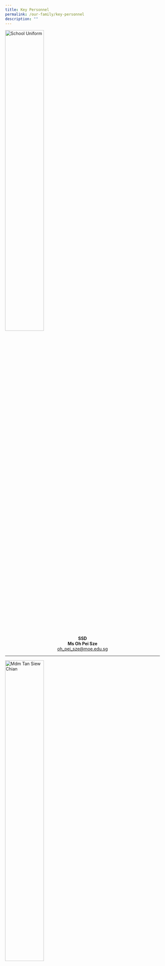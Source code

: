 ```yaml
---
title: Key Personnel
permalink: /our-family/key-personnel
description: ""
---
```

<style>  
img {  
  display: block;  
  margin-left: auto;  
  margin-right: auto;  
}  
</style>  
<body><img src="/images/Ms%20Oh%20Pei%20Sze.jpg" alt="School Uniform" style="width:50%;">  
  
</body>

<p style="text-align:center;"><strong>SSD<br>Ms Oh Pei Sze</strong><br><a href="mailto:oh_pei_sze@moe.edu.sg">oh_pei_sze@moe.edu.sg</a></p>

---

<style>  
img {  
  display: block;  
  margin-left: auto;  
  margin-right: auto;  
}  
</style>  
<body><img src="/images/Mdm%20Tan%20Siew%20Chian.jpg" alt="Mdm Tan Siew Chian" style="width:50%;">  
  
</body>

<p style="text-align:center;"><strong>HOD ICT<br>Mdm Tan Siew Chian</strong><br><a href="mailto:tan_siew_chian@moe.edu.sg">tan_siew_chian@moe.edu.sg</a></p>

---

<style>  
img {  
  display: block;  
  margin-left: auto;  
  margin-right: auto;  
}  
</style>  
<body><img src="/images/AIN.jpeg" alt="Miss Nur Ain Bte Juma'at" style="width:50%;">  
  
</body>

<p style="text-align:center;"><strong>HOD CCE<br>Miss Nur Ain Bte Juma'at</strong><br><a href="mailto:nur_ain_juma_at@moe.edu.sg">nur_ain_juma_at@moe.edu.sg</a></p>

---

<style>  
img {  
  display: block;  
  margin-left: auto;  
  margin-right: auto;  
}  
</style>  
<body><img src="/images/Alison.jpeg" alt="Ms Alison Teo" style="width:50%;">  
  
</body>

<p style="text-align:center;"><strong>HOD PE/CCA<br>Ms Alison Teo</strong><br><a href="mailto:teo_yili_alison@moe.edu.sg">teo_yili_alison@moe.edu.sg</a></p>

---

<style>  
img {  
  display: block;  
  margin-left: auto;  
  margin-right: auto;  
}  
</style>  
<body><img src="/images/Mr%20Adrain%20Ong.jpg" alt="Mr Adrain Ong Wee Loon" style="width:50%;">  
  
</body>

<p style="text-align:center;"><strong>HOD MTL<br>Mr Adrain Ong Wee Loon</strong><br><a href="mailto:ong_wee_loon_adrain@moe.edu.sg">ong_wee_loon_adrain@moe.edu.sg</a></p>

---

<style>  
img {  
  display: block;  
  margin-left: auto;  
  margin-right: auto;  
}  
</style>  
<body><img src="/images/Ms%20Nur%20Mawarni%20%20Bte%20Nin%20Sahmad.jpg" alt="Ms Nur Mawarni Nin Sahmad" style="width:50%;">  
  
</body>

<p style="text-align:center;"><strong>HOD SM<br>Ms Nur Mawarni Nin Sahmad</strong><br><a href="mailto:nur_mawarni_nin_sahmad@moe.edu.sg">nur_mawarni_nin_sahmad@moe.edu.sg</a></p>

---

<style>  
img {  
  display: block;  
  margin-left: auto;  
  margin-right: auto;  
}  
</style>  
<body><img src="/images/Mr%20Cheng%20Chuen%20Yang%20Christopher.jpg" alt="Mr Christopher Cheng" style="width:50%;">  
  
</body>

<p style="text-align:center;"><strong>HOD MATHS<br>Mr Christopher Cheng</strong><br><a href="mailto:christopher_cheng@moe.edu.sg">christopher_cheng@moe.edu.sg</a></p>

---

<style>  
img {  
  display: block;  
  margin-left: auto;  
  margin-right: auto;  
}  
</style>  
<body><img src="/images/Ms%20Balbir%20Kaur.jpg" alt="Ms Balbir Kaur" style="width:50%;">  
  
</body>

<p style="text-align:center;"><strong>HOD EL<br>Ms Balbir Kaur</strong><br><a href="mailto:kaur_balbir_g_singh@moe.edu.sg">kaur_balbir_g_singh@moe.edu.sg</a></p>

---

<style>  
img {  
  display: block;  
  margin-left: auto;  
  margin-right: auto;  
}  
</style>  
<body><img src="/images/Mr%20Ivan%20Ng%20Wee%20Liat.jpg" alt="Mr Ivan Ng" style="width:50%;">  
  
</body>

<p style="text-align:center;"><strong>HOD SCIENCE<br>Mr Ivan Ng</strong><br><a href="mailto:ng_wee_liat_ivan@moe.edu.sg">ng_wee_liat_ivan@moe.edu.sg</a></p>

---

<style>  
img {  
  display: block;  
  margin-left: auto;  
  margin-right: auto;  
}  
</style>  
<body><img src="/images/Ms%20Cheryl%20Lim%20Lee.jpg" alt="MS CHERYL LIM" style="width:50%;">  
  
</body>

<p style="text-align:center;"><strong>LH EL<br>MS CHERYL LIM</strong><br><a href="mailto:lim_lee_a@moe.edu.sg">lim_lee_a@moe.edu.sg</a></p>

---

<style>  
img {  
  display: block;  
  margin-left: auto;  
  margin-right: auto;  
}  
</style>  
<body><img src="/images/Mr%20Teo%20Tze%20Koon%20Isreal.jpg" alt="MR ISREAL TEO" style="width:50%;">  
  
</body>

<p style="text-align:center;"><strong>LH MATHS<br>MR ISREAL TEO</strong><br><a href="mailto:teo_tze_koon_isreal@moe.edu.sg">teo_tze_koon_isreal@moe.edu.sg</a></p>

---

<style>  
img {  
  display: block;  
  margin-left: auto;  
  margin-right: auto;  
}  
</style>  
<body><img src="/images/Mdm%20Sylvia%20Wang%20Yong%20Ling.jpg" alt="Ms Sylvia Wang" style="width:50%;">  
  
</body>

<p style="text-align:center;"><strong>LH SCIENCE<br>Ms Sylvia Wang</strong><br><a href="mailto:wang_yong_ling_sylvia@moe.edu.sg	">wang_yong_ling_sylvia@moe.edu.sg	</a></p>

---

<style>  
img {  
  display: block;  
  margin-left: auto;  
  margin-right: auto;  
}  
</style>  
<body><img src="/images/Mrs%20Eng%20Yi%20Wen.jpg" alt="School Uniform" style="width:50%;">  
  
</body>

<p style="text-align:center;"><strong>LH CL<br>Mrs Eng-Teng Yi Wen, Yvonne</strong><br><a href="mailto:teng_yi_wen@moe.edu.sg">teng_yi_wen@moe.edu.sg</a></p>

---

<style>  
img {  
  display: block;  
  margin-left: auto;  
  margin-right: auto;  
}  
</style>  
<body><img src="/images/Mr%20Fabian.jpg" alt="Mr Fabian Koh" style="width:50%;">  
  
</body>

<p style="text-align:center;"><strong>SH PE<br>Mr Fabian Koh</strong><br><a href="mailto:koh_zong_cheng_fabian@moe.edu.sg">koh_zong_cheng_fabian@moe.edu.sg</a></p>

---

<style>  
img {  
  display: block;  
  margin-left: auto;  
  margin-right: auto;  
}  
</style>  
<body><img src="/images/Mrs%20Magdelene%20Khairyl-Han.jpg" alt="Ms Magdelene Khairyl-Han" style="width:50%;">  
  
</body>

<p style="text-align:center;"><strong>SH AESTHETICS<br>Ms Magdelene Khairyl-Han</strong><br><a href="mailto:han_may_yun_magdelene@moe.edu.sg">han_may_yun_magdelene@moe.edu.sg</a></p>

---

<style>  
img {  
  display: block;  
  margin-left: auto;  
  margin-right: auto;  
}  
</style>  
<body><img src="/images/Mr%20Luo%20Kangming%20Eugene.jpg" alt="Mr Luo Kangming Eugene
" style="width:50%;">  
  
</body>

<p style="text-align:center;"><strong>SH Innovation in T&L<br>Mr Luo Kangming Eugene
</strong><br><a href="mailto:luo_kangming_eugene@moe.edu.sg ">luo_kangming_eugene@moe.edu.sg </a></p>

---

<style>  
img {  
  display: block;  
  margin-left: auto;  
  margin-right: auto;  
}  
</style>  
<body><img src="/images/Mdm%20Janice%20Ong.jpg" alt="Mdm Janice Ong" style="width:50%;">  
  
</body>

<p style="text-align:center;"><strong>SH CCE<br>Mdm Janice Ong</strong><br><a href="mailto:ong_poh_ling@moe.edu.sg">ong_poh_ling@moe.edu.sg</a></p>

---

<style>  
img {  
  display: block;  
  margin-left: auto;  
  margin-right: auto;  
}  
</style>  
<body><img src="/images/Mdm%20Lim%20Hwee%20Li.jpg" alt="Mdm Lim Hwee Li" style="width:50%;">  
  
</body>

<p style="text-align:center;"><strong>SH VIA cum YH<br>Mdm Lim Hwee Li</strong><br><a href="mailto:lim_hwee_li@moe.edu.sg">lim_hwee_li@moe.edu.sg</a></p>

---

<style>  
img {  
  display: block;  
  margin-left: auto;  
  margin-right: auto;  
}  
</style>  
<body><img src="/images/Mrs%20Sophie%20Chen.jpg" alt="Mrs Sophie Chen - Ms Wang Peipei" style="width:50%;">  
  
</body>

<p style="text-align:center;"><strong>AYH<br>Mrs Sophie Chen - Ms Wang Peipei</strong><br><a href="mailto:wang_peipei_sophie@moe.edu.sg">wang_peipei_sophie@moe.edu.sg</a></p>

---

<style>  
img {  
  display: block;  
  margin-left: auto;  
  margin-right: auto;  
}  
</style>  
<body><img src="/images/Mdm%20Han%20Huaxiu.jpg" alt="Mdm Han Huaxiu" style="width:50%;">  
  
</body>

<p style="text-align:center;"><strong>AYH<br>Mdm Han Huaxiu</strong><br><a href="mailto:han_huaxiu@moe.edu.sg">han_huaxiu@moe.edu.sg</a></p>

---

<style>  
img {  
  display: block;  
  margin-left: auto;  
  margin-right: auto;  
}  
</style>  
<body><img src="/images/Ms%20Rosnita%20Abdul%20Rahim.jpg" alt="Mdm Rosnita Abdul Rahim" style="width:50%;">  
  
</body>

<p style="text-align:center;"><strong>YH LOWER YEARS<br>Mdm Rosnita Abdul Rahim</strong><br><a href="mailto:rosnita_abdul_rahim@moe.edu.sg">rosnita_abdul_rahim@moe.edu.sg</a></p>

---

<style>  
img {  
  display: block;  
  margin-left: auto;  
  margin-right: auto;  
}  
</style>  
<body><img src="/images/Jamie%202022.jpeg" alt="Miss Cheng Chin Ying, Jamie
" style="width:50%;">  
  
</body>

<p style="text-align:center;"><strong>YH UPPER YEARS<br>Miss Cheng Chin Ying, Jamie
</strong><br><a href="mailto:cheng_chin_ying@moe.edu.sg 	">cheng_chin_ying@moe.edu.sg</a></p>

---

<style>  
img {  
  display: block;  
  margin-left: auto;  
  margin-right: auto;  
}  
</style>  
<body><img src="/images/Mdm%20Tan%20Wan%20Ting%20Clara.jpg" alt="Mdm Clara Tan" style="width:50%;">  
  
</body>

<p style="text-align:center;"><strong>AYH (Internal)<br>Mdm Clara Tan</strong><br><a href="mailto:tan_wan_ting_clara@moe.edu.sg">tan_wan_ting_clara@moe.edu.sg</a></p>

---

<style>  
img {  
  display: block;  
  margin-left: auto;  
  margin-right: auto;  
}  
</style>  
<body><img src="/images/Ms%20Karen%20Low%20Lai%20Fong.jpg" alt="Ms Karen Low" style="width:50%;">  
  
</body>

<p style="text-align:center;"><strong>MTT PE<br>Ms Karen Low</strong><br><a href="mailto:low_lai_fong_a@moe.edu.sg">low_lai_fong_a@moe.edu.sg</a></p>